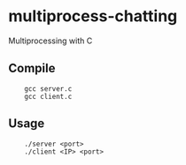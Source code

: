 # multiprocess-chatting
Multiprocessing with C


## Compile 

        gcc server.c
        gcc client.c

## Usage
        
        ./server <port>
        ./client <IP> <port>